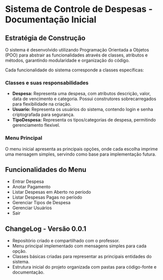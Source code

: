 # Sistema de Controle de Despesas - Documentação Inicial

## Estratégia de Construção

O sistema é desenvolvido utilizando Programação Orientada a Objetos (POO) para abstrair as funcionalidades através de classes, atributos e métodos, garantindo modularidade e organização do código.

Cada funcionalidade do sistema corresponde a classes específicas:

### Classes e suas responsabilidades

- **Despesa:** Representa uma despesa, com atributos descrição, valor, data de vencimento e categoria. Possui construtores sobrecarregados para flexibilidade na criação.
- **Usuario:** Representa os usuários do sistema, contendo login e senha criptografada para segurança.
- **TipoDespesa:** Representa os tipos/categorias de despesa, permitindo gerenciamento flexível.

### Menu Principal

O menu inicial apresenta as principais opções, onde cada escolha imprime uma mensagem simples, servindo como base para implementação futura.

## Funcionalidades do Menu

- Entrar Despesa  
- Anotar Pagamento  
- Listar Despesas em Aberto no período  
- Listar Despesas Pagas no período  
- Gerenciar Tipos de Despesa  
- Gerenciar Usuários  
- Sair  

## ChangeLog - Versão 0.0.1

- Repositório criado e compartilhado com o professor.
- Menu principal implementado com mensagens simples para cada opção.
- Classes básicas criadas para representar as principais entidades do sistema.
- Estrutura inicial do projeto organizada com pastas para código-fonte e documentação.
